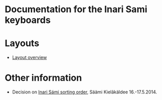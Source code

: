 # Documentation for the Inari Sami keyboards


# Layouts

-   [Layout overview](layout.html)

# Other information

- Decision on [Inari Sámi sorting order](Anar____kiel___kiel__ju__hus_pevdikirje_16.-17.05.2014__godkjent_protokoll_uten_underskrifter.pdf), Säämi Kielâkäldee 16.-17.5.2014.
